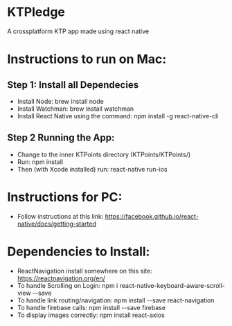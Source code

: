 # KTPledge

A crossplatform KTP app made using react native

# Instructions to run on Mac:

## Step 1: Install all Dependecies
* Install Node: brew install node
* Install Watchman: brew install watchman
* Install React Native using the command: npm install -g react-native-cli

## Step 2 Running the App:
* Change to the inner KTPoints directory (KTPoints/KTPoints/)
* Run: npm install
* Then (with Xcode installed) run: react-native run-ios

# Instructions for PC:
* Follow instructions at this link: https://facebook.github.io/react-native/docs/getting-started

# Dependencies to Install:
* ReactNavigation install somewhere on this site: https://reactnavigation.org/en/
* To handle Scrolling on Login: npm i react-native-keyboard-aware-scroll-view --save
* To handle link routing/navigation: npm install --save react-navigation
* To handle firebase calls: npm install --save firebase
* To display images correctly: npm install react-axios
